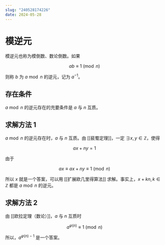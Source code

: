 ```yaml
---
slug: "240528174226"
date: 2024-05-28
---
```


# 模逆元

模逆元也称为模倒数、数论倒数。如果

$$
ab \equiv 1 \pmod{n}
$$

则称 $b$ 为 $a \bmod n$ 的逆元，记为 $a^{-1}$。

## 存在条件

$a \bmod n$ 的逆元存在的充要条件是 $a$ 与 $n$ 互质。

## 求解方法 1

$a \bmod n$ 的逆元存在时，$a$ 与 $n$ 互质。由 [[裴蜀定理]]，一定 $\exists x,y \in \mathbb{Z}$，使得

$$
ax+ny=1
$$

由于

$$
ax \equiv ax+ny \equiv 1 \pmod{n}
$$

所以 $x$ 就是一个答案，可以用 [[扩展欧几里得算法]] 求解。事实上，$x+kn, k \in \mathbb{Z}$ 都是 $a \bmod n$ 的逆元。

## 求解方法 2

由 [[欧拉定理（数论）]]，$a$ 与 $n$ 互质时

$$
a^{\varphi(n)} \equiv 1 \pmod{n}
$$

所以，$a^{\varphi(n)-1}$ 是一个答案。
